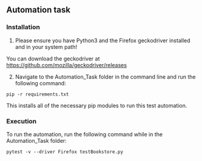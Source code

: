 ## Automation task

### Installation

1. Please ensure you have Python3 and the Firefox geckodriver installed and in your system path!

You can download the geckodriver at https://github.com/mozilla/geckodriver/releases

2. Navigate to the Automation_Task folder in the command line and run the following command:

```
pip -r requirements.txt
```

This installs all of the necessary pip modules to run this test automation.

### Execution

To run the automation, run the following command while in the Automation_Task folder:

```
pytest -v --driver Firefox testBookstore.py
```